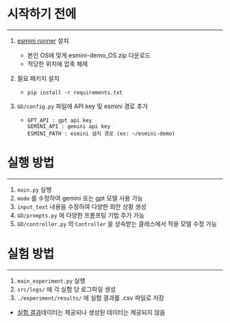 # 시작하기 전에
---
1. [esmini runner](https://github.com/esmini/esmini/releases/tag/v2.46.3) 설치
   * 본인 OS에 맞게 esmini-demo_OS.zip 다운로드
   * 적당한 위치에 압축 해제
     
2. 필요 패키지 설치
   * `pip install -r requirements.txt`
     
3. `GD/config.py` 파일에 API key 및 esmini 경로 추가
   * ```
     GPT_API : gpt api key
     GEMINI_API : gemini api key
     ESMINI_PATH : esmini 설치 경로 (ex: ~/esmini-demo)
     ```

# 실행 방법
---
1. `main.py` 실행
2. `mode` 를 수정하여 gemini 또는 gpt 모델 사용 가능
3. `input_text` 내용을 수정하여 다양한 외란 상황 생성
4. `GD/prompts.py` 에 다양한 프롬프팅 기법 추가 가능
5. `GD/controller.py` 의 `Controller` 을 상속받는 클래스에서 적용 모델 수정 가능

# 실험 방법
---
1. `main_experiment.py` 실행
2. `src/logs/` 에 각 실험 당 로그파일 생성
3. `./experiment/results/` 에 실험 결과를 .csv 파일로 저장

* [실험 결과](/experiment_results.md)데이터는 제공되나 생성된 데이터는 제공되지 않음